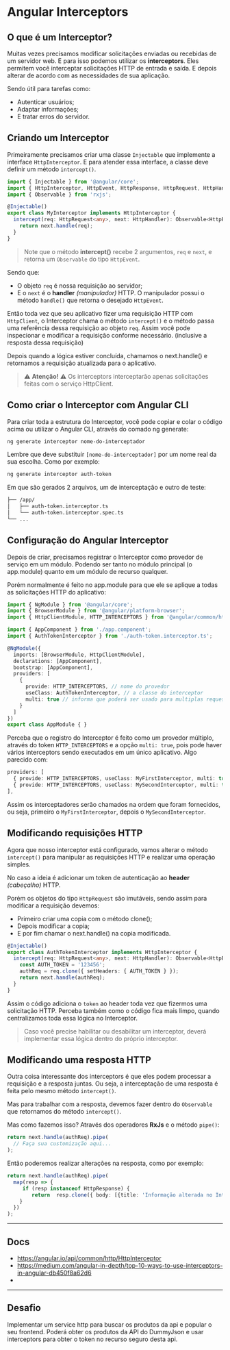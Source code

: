 # Angular Interceptors

## O que é um Interceptor?

Muitas vezes precisamos modificar solicitações enviadas ou recebidas de um servidor web. E para isso podemos utilizar os **interceptors**. Eles permitem você interceptar solicitações HTTP de entrada e saída. E depois alterar de acordo com as necessidades de sua aplicação.

Sendo útil para tarefas como:

- Autenticar usuários;
- Adaptar informações;
- E tratar erros do servidor.

## Criando um Interceptor

Primeiramente precisamos criar uma classe `Injectable` que implemente a interface `HttpInterceptor`. E para atender essa interface, a classe deve definir um método `intercept()`.

```typescript
import { Injectable } from '@angular/core';
import { HttpInterceptor, HttpEvent, HttpResponse, HttpRequest, HttpHandler } from '@angular/common/http';
import { Observable } from 'rxjs';

@Injectable()
export class MyInterceptor implements HttpInterceptor {
  intercept(req: HttpRequest<any>, next: HttpHandler): Observable<HttpEvent<any>> {
    return next.handle(req);
  }
}
```

> Note que o método **intercept()** recebe 2 argumentos, `req` e `next`, e retorna um `Observable` do tipo `HttpEvent`.

Sendo que:

- O objeto `req` é nossa requisição ao servidor;
- E o `next` é o **handler** *(manipulador)* HTTP. O manipulador possui o método `handle()` que retorna o desejado `HttpEvent`.

Então toda vez que seu aplicativo fizer uma requisição HTTP com `HttpClient`, o Interceptor chama o método `intercept()` e o método passa uma referência dessa requisição ao objeto `req`. Assim você pode inspecionar e modificar a requisição conforme necessário. (inclusive a resposta dessa requisição)

Depois quando a lógica estiver concluída, chamamos o next.handle() e retornamos a requisição atualizada para o aplicativo.

> ⚠ **Atenção!** ⚠  Os interceptors interceptarão apenas solicitações feitas com o serviço HttpClient.

## Como criar o Interceptor com Angular CLI

Para criar toda a estrutura do Interceptor, você pode copiar e colar o código acima ou utilizar o Angular CLI, através do comado ng generate:

```bash
ng generate interceptor nome-do-interceptador
```

Lembre que deve substituir `[nome-do-interceptador]` por um nome real da sua escolha. Como por exemplo:

```bash
ng generate interceptor auth-token
```

Em que são gerados 2 arquivos, um de interceptação e outro de teste:

```bash
├── /app/
│   ├── auth-token.interceptor.ts
│   └── auth-token.interceptor.spec.ts
└── ...
```

## Configuração do Angular Interceptor

Depois de criar, precisamos registrar o Interceptor como provedor de serviço em um módulo. Podendo ser tanto no módulo principal (o app.module) quanto em um módulo de recurso qualquer.

Porém normalmente é feito no app.module para que ele se aplique a todas as solicitações HTTP do aplicativo:

```typescript
import { NgModule } from '@angular/core';
import { BrowserModule } from '@angular/platform-browser';
import { HttpClientModule, HTTP_INTERCEPTORS } from '@angular/common/http';

import { AppComponent } from './app.component';
import { AuthTokenInterceptor } from './auth-token.interceptor.ts';

@NgModule({
  imports: [BrowserModule, HttpClientModule],
  declarations: [AppComponent],
  bootstrap: [AppComponent],
  providers: [
    { 
      provide: HTTP_INTERCEPTORS, // nome do provedor
      useClass: AuthTokenInterceptor, // a classe do interceptor
      multi: true // informa que poderá ser usado para multiplas requests
    }
  ]
})
export class AppModule { }
```

Perceba que o registro do Interceptor é feito como um provedor múltiplo, através do token `HTTP_INTERCEPTORS` e a opção `multi: true`, pois pode haver vários interceptors sendo executados em um único aplicativo. Algo parecido com:

```typescript
providers: [
  { provide: HTTP_INTERCEPTORS, useClass: MyFirstInterceptor, multi: true },
  { provide: HTTP_INTERCEPTORS, useClass: MySecondInterceptor, multi: true }
],
```

Assim os interceptadores serão chamados na ordem que foram fornecidos, ou seja, primeiro o `MyFirstInterceptor`, depois o `MySecondInterceptor`.

## Modificando requisições HTTP

Agora que nosso interceptor está configurado, vamos alterar o método `intercept()` para manipular as requisições HTTP e realizar uma operação simples.

No caso a ideia é adicionar um token de autenticação ao **header** *(cabeçalho)* HTTP.

Porém os objetos do tipo `HttpRequest` são imutáveis, sendo assim para modificar a requisição devemos:

- Primeiro criar uma copia com o método clone();
- Depois modificar a copia;
- E por fim chamar o next.handle() na copia modificada.

```typescript
@Injectable()
export class AuthTokenInterceptor implements HttpInterceptor {
  intercept(req: HttpRequest<any>, next: HttpHandler): Observable<HttpEvent<any>> {
    const AUTH_TOKEN = '123456';
    authReq = req.clone({ setHeaders: { AUTH_TOKEN } });
    return next.handle(authReq);
  }
}
```

Assim o código adiciona o `token` ao header toda vez que fizermos uma solicitação HTTP. Perceba também como o código fica mais limpo, quando centralizamos toda essa lógica no Interceptor.

> Caso você precise habilitar ou desabilitar um interceptor, deverá implementar essa lógica dentro do próprio interceptor.

## Modificando uma resposta HTTP

Outra coisa interessante dos interceptors é que eles podem processar a requisição e a resposta juntas. Ou seja, a interceptação de uma resposta é feita pelo mesmo método `intercept()`.

Mas para trabalhar com a resposta, devemos fazer dentro do `Observable` que retornamos do método `intercept()`.

Mas como fazemos isso? Através dos operadores **RxJs** e o método `pipe()`:

```typescript
return next.handle(authReq).pipe(
  // Faça sua customização aqui...
);
```

Então poderemos realizar alterações na resposta, como por exemplo:

```typescript
return next.handle(authReq).pipe(
  map(resp => {
     if (resp instanceof HttpResponse) {
        return  resp.clone({ body: [{title: 'Informação alterada no Interceptor'}] });
    }
  })
);
```

---

## Docs

- <https://angular.io/api/common/http/HttpInterceptor>
- <https://medium.com/angular-in-depth/top-10-ways-to-use-interceptors-in-angular-db450f8a62d6>
- 

---

## Desafio

Implementar um service http para buscar os produtos da api e popular o seu frontend. Poderá obter os produtos da API do DummyJson e usar interceptors para obter o token no recurso seguro desta api.
